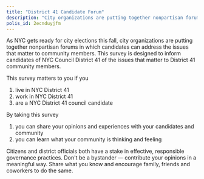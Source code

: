 ```yaml
---
title: "District 41 Candidate Forum"
description: "City organizations are putting together nonpartisan forums in which candidates can address the issues that matter to community members. This survey is designed to inform candidates of NYC Council District 41 of the issues that matter to District 41 community members."
polis_id: 2ecnduyjfm
---
```


As NYC gets ready for city elections this fall, city organizations are putting together nonpartisan forums in which candidates can address the issues that matter to community members. This survey is designed to inform candidates of NYC Council District 41 of the issues that matter to District 41 community members.

This survey matters to you if you 

1. live in NYC District 41 
2. work in NYC District 41
3. are a NYC District 41 council candidate 

By taking this survey 

1. you can share your opinions and experiences with your candidates and community 
2. you can learn what your community is thinking and feeling

Citizens and district officials both have a stake in effective, responsible governance practices. Don't be a bystander — contribute your opinions in a meaningful way. Share what you know and encourage family, friends and coworkers to do the same.
